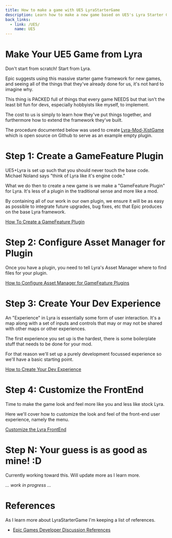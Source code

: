 ```yaml
---
title: How to make a game with UE5 LyraStarterGame
description: Learn how to make a new game based on UE5's Lyra Starter Game (LyraStarterGame)
back_links:
  - link: /UE5/
    name: UE5
---
```



# Make Your UE5 Game from Lyra

Don't start from scratch!  Start from Lyra.

Epic suggests using this massive starter game framework for new games, and seeing all of the things that they've already done for us, it's not hard to imagine why.

This thing is PACKED full of things that every game NEEDS but that isn't the least bit fun for devs, especially hobbyists like myself, to implement.

The cost to us is simply to learn how they've put things together, and furthermore how to extend the framework they've built.

The procedure documented below was used to create [Lyra-Mod-XistGame](https://github.com/x157/Lyra-Mod-XistGame) which is open source on Github to serve as an example empty plugin.


# Step 1: Create a GameFeature Plugin

UE5+Lyra is set up such that you should never touch the base code.  Michael Noland says "think of Lyra like it's engine code."

What we do then to create a new game is we make a "GameFeature Plugin" for Lyra.  It's less of a plugin in the traditional sense and more like a mod.

By containing all of our work in our own plugin, we ensure it will be as easy as possible to integrate future upgrades, bug fixes, etc that Epic produces on the base Lyra framework.

[How To Create a GameFeature Plugin](./How-To-Create-a-GameFeature-Plugin)


# Step 2: Configure Asset Manager for Plugin

Once you have a plugin, you need to tell Lyra's Asset Manager where to find files for your plugin.

[How to Configure Asset Manager for GameFeature Plugins](./How-To-Configure-AssetManager-for-GameFeature-Plugins)


# Step 3: Create Your Dev Experience

An "Experience" in Lyra is essentially some form of user interaction.  It's a map along with a set of inputs and controls that may or may not be shared with other maps or other experiences.

The first experience you set up is the hardest, there is some boilerplate stuff that needs to be done for your mod.

For that reason we'll set up a purely development focussed experience so we'll have a basic starting point.

[How to Create Your Dev Experience](./How-To-Create-New-GameFeature-Dev-Experience)


# Step 4: Customize the FrontEnd

Time to make the game look and feel more like you and less like stock Lyra.

Here we'll cover how to customize the look and feel of the front-end user experience, namely the menu.

[Customize the Lyra FrontEnd](./How-To-Customize-Lyra-FrontEnd)


# Step N: Your guess is as good as mine! :D

Currently working toward this.  Will update more as I learn more.

*... work in progress ...*


# References

As I learn more about LyraStarterGame I'm keeping a list of references.

- [Epic Games Developer Discussion References](./Epic-Games-Developer-Discussion-References)

